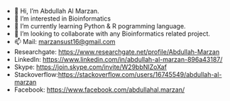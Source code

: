 - 👋 Hi, I’m Abdullah Al Marzan.
- 👀 I’m interested in Bioinformatics
- 🌱 I’m currently learning Python & R pogramming language.
- 💞️ I’m looking to collaborate with any Bioinformatics related project.
- 📫 Mail: marzansust16@gmail.com 
- Researchgate: https://www.researchgate.net/profile/Abdullah-Marzan
- LinkedIn: https://www.linkedin.com/in/abdullah-al-marzan-896a43187/
- Skype: https://join.skype.com/invite/W29bbNIZoXaf
- Stackoverflow:https://stackoverflow.com/users/16745549/abdullah-al-marzan
- Facebook: https://www.facebook.com/abdullahal.marzan/

<!---
Marzan1/Marzan1 is a ✨ special ✨ repository because its `README.md` (this file) appears on your GitHub profile.
You can click the Preview link to take a look at your changes.
--->
